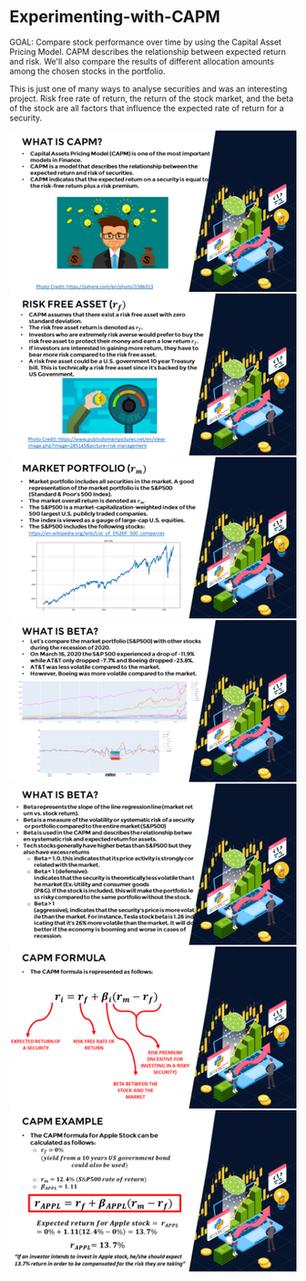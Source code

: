 # Experimenting-with-CAPM

GOAL: Compare stock performance over time by using the Capital Asset Pricing Model.
CAPM describes the relationship between expected return and risk.
We'll also compare the results of different allocation amounts among the chosen stocks in the portfolio.

This is just one of many ways to analyse securities and was an interesting project. Risk free rate of return, the return of the stock market, and the beta of the stock are all factors that influence the expected rate of return for a security. 

<img src="./CAPM_Slide1.png">

<img src="./CAPM_Slide2.png">

<img src="./CAPM_Slide3.png">

<img src="./CAPM_Slide4_updated.png">

<img src="./CAPM_Slide5.png">

<img src="./CAPM_Slide6.png">

<img src="./CAPM_Slide7.png">
